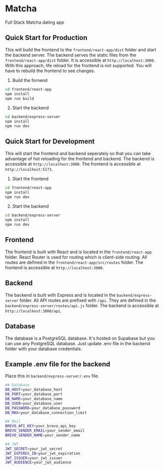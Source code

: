 # Matcha

Full Stack Matcha dating app

## Quick Start for Production

This will build the frontend to the `frontend/react-app/dist` folder and start the backend server.
The backend serves the static files from the `frontend/react-app/dist` folder.
It is accessible at `http://localhost:3000`.
With this approach, life reload for the frontend is not supported. You will have to rebuild the frontend to see changes.


1. Build the fornend
```bash
cd frontend/react-app
npm install
npm run build
````

2. Start the backend

```bash
cd backend/express-server
npm install
npm run dev
```

## Quick Start for Development

This will start the frontend and backend seperately so that you can take advantage of hot reloading for the frontend and backend.
The backend is accessible at `http://localhost:3000`. The frontend is accessible at `http://localhost:5173`.

1. Start the frontend

```bash
cd frontend/react-app
npm install
npm run dev
```

2. Start the backend

```bash
cd backend/express-server
npm install
npm run dev
```

## Frontend

The frontend is built with React and is located in the `frontend/react-app` folder.
React Router is used for routing which is client-side routing.
All routes are defined in the `frontend/react-app/src/routes` folder.
The frontend is accessible at `http://localhost:3000`.

## Backend

The backend is built with Express and is located in the `backend/express-server` folder.
All API routes are prefixed with `/api`.
They are defined in the `backend/express-server/routes/api.js` folder.
The backend is accessible at `http://localhost:3000/api`.

## Database

The database is a PostgreSQL database.
It's hosted on Supabase but you can use any PostgreSQL database. Just update .env file in the backend folder with your database credentials.


## Example .env file for the backend

Place this in `backend/express-server/.env` file.

```bash
## Database
DB_HOST=your_database_host
DB_PORT=your_database_port
DB_NAME=your_database_name
DB_USER=your_database_user
DB_PASSWORD=your_database_password
DB_MAX=your_database_connection_limit

## Mail
BREVO_API_KEY=your_brevo_api_key
BREVO_SENDER_EMAIL=your_sender_email
BREVO_SENDER_NAME=your_sender_name

## JWT
JWT_SECRET=your_jwt_secret
JWT_EXPIRES_IN=your_jwt_expiration
JWT_ISSUER=your_jwt_issuer
JWT_AUDIENCE=your_jwt_audience
```
